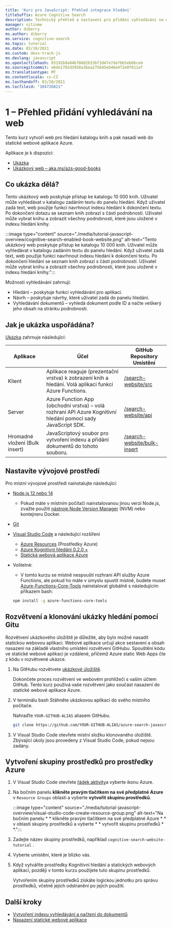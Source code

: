```yaml
---
title: 'Kurz pro JavaScript: Přehled integrace hledání'
titleSuffix: Azure Cognitive Search
description: Technický přehled a nastavení pro přidání vyhledávání na web a nasazení do statické webové aplikace Azure
manager: nitinme
author: diberry
ms.author: diberry
ms.service: cognitive-search
ms.topic: tutorial
ms.date: 03/18/2021
ms.custom: devx-track-js
ms.devlang: javascript
ms.openlocfilehash: 03192b8a84b78682b53bf3d47e7de7b65eb8bceb
ms.sourcegitcommit: e6de1702d3958a3bea275645eb46e4f2e0f011af
ms.translationtype: MT
ms.contentlocale: cs-CZ
ms.lasthandoff: 03/20/2021
ms.locfileid: "104726821"
---
```

# <a name="1---overview-of-adding-search-to-a-website"></a>1 – Přehled přidání vyhledávání na web

Tento kurz vytvoří web pro hledání katalogu knih a pak nasadí web do statické webové aplikace Azure. 

Aplikace je k dispozici: 
* [Ukázka](https://github.com/Azure-Samples/azure-search-javascript-samples/tree/master/search-website)
* [Ukázkový web – aka.ms/azs-good-books](https://aka.ms/azs-good-books)

## <a name="what-does-the-sample-do"></a>Co ukázka dělá? 

Tento ukázkový web poskytuje přístup ke katalogu 10 000 knih. Uživatel může vyhledávat v katalogu zadáním textu do panelu hledání. Když uživatel zadá text, web použije funkci navrhnout indexu hledání k dokončení textu. Po dokončení dotazu se seznam knih zobrazí s částí podrobností. Uživatel může vybrat knihu a zobrazit všechny podrobnosti, které jsou uložené v indexu hledání knihy. 

:::image type="content" source="./media/tutorial-javascript-overview/cognitive-search-enabled-book-website.png" alt-text="Tento ukázkový web poskytuje přístup ke katalogu 10 000 knih. Uživatel může vyhledávat v katalogu zadáním textu do panelu hledání. Když uživatel zadá text, web použije funkci navrhnout indexu hledání k dokončení textu. Po dokončení hledání se seznam knih zobrazí s částí podrobností. Uživatel může vybrat knihu a zobrazit všechny podrobnosti, které jsou uložené v indexu hledání knihy.":::

Možnosti vyhledávání zahrnují: 

* Hledání – poskytuje funkci vyhledávání pro aplikaci.
* Návrh – poskytuje návrhy, které uživatel zadá do panelu hledání.
* Vyhledávání dokumentů – vyhledá dokument podle ID a načte veškerý jeho obsah na stránku podrobností.

## <a name="how-is-the-sample-organized"></a>Jak je ukázka uspořádána?

[Ukázka](https://github.com/Azure-Samples/azure-search-javascript-samples/tree/master/search-website) zahrnuje následující:

|Aplikace|Účel|GitHub<br>Repository<br>Umístění|
|--|--|--|
|Klient|Aplikace reaguje (prezentační vrstva) k zobrazení knih a hledání. Volá aplikaci funkcí Azure Functions. |[/search-website/src](https://github.com/Azure-Samples/azure-search-javascript-samples/tree/master/search-website/src)|
|Server|Azure Function App (obchodní vrstva) – volá rozhraní API Azure Kognitivní hledání pomocí sady JavaScript SDK. |[/search-website/api](https://github.com/Azure-Samples/azure-search-javascript-samples/tree/master/search-website/src)|
|Hromadné vložení (Bulk insert)|JavaScriptový soubor pro vytvoření indexu a přidání dokumentů do tohoto souboru.|[/search-website/bulk-insert](https://github.com/Azure-Samples/azure-search-javascript-samples/tree/master/search-website/bulk-insert)|

## <a name="set-up-your-development-environment"></a>Nastavíte vývojové prostředí

Pro místní vývojové prostředí nainstalujte následující: 

- [Node.js 12 nebo 14](https://nodejs.org/en/download)
    - Pokud máte v místním počítači nainstalovanou jinou verzi Node.js, zvažte použití [nástroje Node Version Manager](https://github.com/nvm-sh/nvm) (NVM) nebo kontejneru Docker.  
- [Git](https://git-scm.com/downloads)
- [Visual Studio Code](https://code.visualstudio.com/) a následující rozšíření
    - [Azure Resources](https://marketplace.visualstudio.com/items?itemName=ms-azuretools.vscode-azureresourcegroups) (Prostředky Azure)
    - [Azure Kognitivní hledání 0.2.0 +](https://marketplace.visualstudio.com/items?itemName=ms-azuretools.vscode-azurecognitivesearch)
    - [Statická webová aplikace Azure](https://marketplace.visualstudio.com/items?itemName=ms-azuretools.vscode-azurestaticwebapps) 
- Volitelné:
    - V tomto kurzu se místně nespouští rozhraní API služby Azure Functions, ale pokud ho máte v úmyslu spustit místně, budete muset [Azure-Functions-Core-Tools](/azure/azure-functions/functions-run-local?tabs=linux%2Ccsharp%2Cbash) nainstalovat globálně s následujícím příkazem bash: 
    
    ```bash
    npm install -g azure-functions-core-tools
    ```

## <a name="fork-and-clone-the-search-sample-with-git"></a>Rozvětvení a klonování ukázky hledání pomocí Gitu

Rozvětvení ukázkového úložiště je důležité, aby bylo možné nasadit statickou webovou aplikaci. Webové aplikace určují akce sestavení a obsah nasazení na základě vlastního umístění rozvětvení GitHubu. Spouštění kódu ve statické webové aplikaci je vzdálené, přičemž Azure static Web Apps čte z kódu v rozvětvené ukázce.

1. Na GitHubu rozvětvete [ukázkové úložiště](https://github.com/Azure-Samples/azure-search-javascript-samples). 

    Dokončete proces rozvětvení ve webovém prohlížeči s vaším účtem GitHub. Tento kurz používá vaše rozvětvení jako součást nasazení do statické webové aplikace Azure. 

1. V terminálu bash Stáhněte ukázkovou aplikaci do svého místního počítače. 

    Nahraďte `YOUR-GITHUB-ALIAS` aliasem GitHubu. 

    ```bash
    git clone https://github.com/YOUR-GITHUB-ALIAS/azure-search-javascript-samples
    ```

1. V Visual Studio Code otevřete místní složku klonovaného úložiště. Zbývající úkoly jsou provedeny z Visual Studio Code, pokud nejsou zadány.

## <a name="create-a-resource-group-for-your-azure-resources"></a>Vytvoření skupiny prostředků pro prostředky Azure

1. V Visual Studio Code otevřete [řádek aktivity](https://code.visualstudio.com/docs/getstarted/userinterface)a vyberte ikonu Azure. 
1. Na bočním panelu **klikněte pravým tlačítkem na své předplatné Azure** v `Resource Groups` oblasti a vyberte **vytvořit skupinu prostředků**.

    :::image type="content" source="./media/tutorial-javascript-overview/visual-studio-code-create-resource-group.png" alt-text="Na bočním panelu * * klikněte pravým tlačítkem na své předplatné Azure * * v oblasti skupiny prostředků a vyberte * * vytvořit skupinu prostředků * *.":::
1. Zadejte název skupiny prostředků, například `cognitive-search-website-tutorial` . 
1. Vyberte umístění, které je blízko vás.
1. Když vytváříte prostředky Kognitivní hledání a statických webových aplikací, později v tomto kurzu použijete tuto skupinu prostředků. 

    Vytvořením skupiny prostředků získáte logickou jednotku pro správu prostředků, včetně jejich odstranění po jejich použití.

## <a name="next-steps"></a>Další kroky

* [Vytvoření indexu vyhledávání a načtení do dokumentů](tutorial-javascript-create-load-index.md)
* [Nasazení statické webové aplikace](tutorial-javascript-deploy-static-web-app.md)
